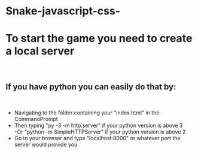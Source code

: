 # Snake-javascript-css-
<h1>To start the game you need to create a local server</h1><br>
<h2>If you have python you can easily do that by:</h2><br>
<ul>
  <li>Navigating to the folder containing your "index.html" in the CommandPrompt<br></li>
  <li>Then typing "py -3 -m http.server" if your python version is above 3<br></li>
      -Or "python -m SimpleHTTPServer" if  your python version is above 2<br>
  <li>Go to your browser and type "localhost:8000" or whatever port the server would provide you.<br></li>
</ul>

